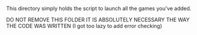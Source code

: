 This directory simply holds the script to launch all the games you've added.

DO NOT REMOVE THIS FOLDER IT IS ABSOLUTELY NECESSARY THE WAY THE CODE WAS WRITTEN
(I got too lazy to add error checking) 